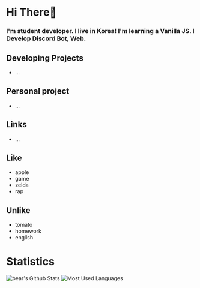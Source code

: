 # Hi There👋
### I'm student developer. I live in Korea! I'm learning a Vanilla JS. I Develop Discord Bot, Web.
## Developing Projects
+ ...
## Personal project
+ ...
## Links
+ ...
## Like
+ apple
+ game
+ zelda
+ rap
## Unlike
+ tomato
+ homework
+ english
### 
# Statistics
![bear's Github Stats](https://github-readme-stats.vercel.app/api?username=angrycutebear&show_icons=true&theme=dark)
   ![Most Used Languages](https://github-readme-stats.vercel.app/api/top-langs/?username=angrycutebear&layout=compact&theme=dark)
